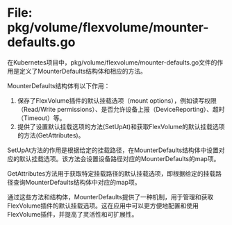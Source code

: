 # File: pkg/volume/flexvolume/mounter-defaults.go

在Kubernetes项目中，pkg/volume/flexvolume/mounter-defaults.go文件的作用是定义了MounterDefaults结构体和相应的方法。

MounterDefaults结构体有以下作用：
1. 保存了FlexVolume插件的默认挂载选项（mount options），例如读写权限（Read/Write permissions）、是否允许设备上报（DeviceReporting）、超时（Timeout）等。
2. 提供了设置默认挂载选项的方法(SetUpAt)和获取FlexVolume的默认挂载选项的方法(GetAttributes)。

SetUpAt方法的作用是根据给定的挂载路径，在MounterDefaults结构体中设置对应的默认挂载选项。该方法会设置设备路径对应的MounterDefaults的map项。

GetAttributes方法用于获取特定挂载路径的默认挂载选项，即根据给定的挂载路径查询MounterDefaults结构体中对应的map项。

通过这些方法和结构体，MounterDefaults提供了一种机制，用于管理和获取FlexVolume插件的默认挂载选项。这在应用中可以更方便地配置和使用FlexVolume插件，并提高了灵活性和可扩展性。

